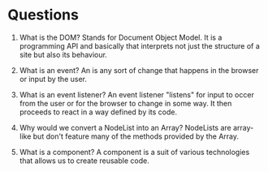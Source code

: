 # Questions

1. What is the DOM?
	Stands for Document Object Model.  It is a programming API and basically 
	that interprets not just the structure of a site but also its behaviour.

2. What is an event?
	An is any sort of change that happens in the browser or input by the user.

3. What is an event listener?
	An event listener "listens" for input to occer from the user or for the browser
	to change in some way. It then proceeds to react in a way defined by its code.

4. Why would we convert a NodeList into an Array?
	 NodeLists are array-like but don't feature many of the methods provided by the Array.

5. What is a component? 
	A component is a suit of various technologies that allows us to create reusable code.